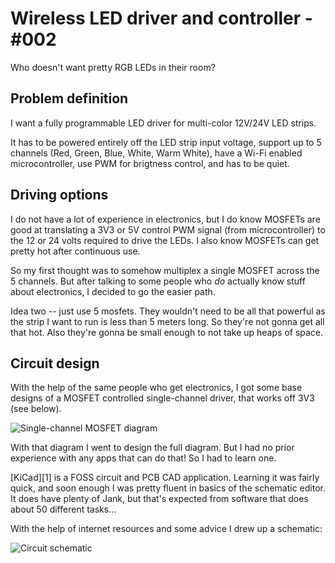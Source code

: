 [meta:author]:# 'CodedSakura'
[meta:number]:# '002'
[meta:projects]:# 'LED driver'
[meta:started_on]:# '2024-03-31'
[meta:published]:# 'false'
[meta:published_on]:# '2000-01-01'
[meta:last_updated_on]:# '2024-03-31'
[meta:tags]:# 'Electronics,LED,ESP32,PCB,SMD'
[meta:permalink]:# 'https://bog.codedsakura.dev/posts/002'


# Wireless LED driver and controller - #002

Who doesn't want pretty RGB LEDs in their room?


## Problem definition

I want a fully programmable LED driver for multi-color 12V/24V LED strips.

It has to be powered entirely off the LED strip input voltage, support up to 5
channels (Red, Green, Blue, White, Warm White), have a Wi-Fi enabled 
microcontroller, use PWM for brigtness control, and has to be quiet.


## Driving options

I do not have a lot of experience in electronics, but I do know MOSFETs are good
at translating a 3V3 or 5V control PWM signal (from microcontroller) to the
12 or 24 volts required to drive the LEDs. I also know MOSFETs can get pretty
hot after continuous use.

So my first thought was to somehow multiplex a single MOSFET across the 5 
channels. But after talking to some people who _do_ actually know stuff about
electronics, I decided to go the easier path.

Idea two -- just use 5 mosfets. They wouldn't need to be all that powerful as
the strip I want to run is less than 5 meters long. So they're not gonna get
all that hot. Also they're gonna be small enough to not take up heaps of space.


## Circuit design

With the help of the same people who get electronics, I got some base designs
of a MOSFET controlled single-channel driver, that works off 3V3 (see below).

![Single-channel MOSFET diagram](./001-single-channel.png)

With that diagram I went to design the full diagram. But I had no prior 
experience with any apps that can do that! So I had to learn one.

[KiCad][1] is a FOSS circuit and PCB CAD application. Learning it was fairly
quick, and soon enough I was pretty fluent in basics of the schematic editor.
It does have plenty of Jank, but that's expected from software that does about
50 different tasks...

With the help of internet resources and some advice I drew up a schematic:

![Circuit schematic](./002-schematic.png)
